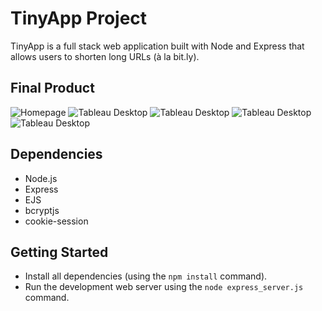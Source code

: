 # TinyApp Project

TinyApp is a full stack web application built with Node and Express that allows users to shorten long URLs (à la bit.ly).

## Final Product

<img src="images/Homepage.png" alt="Homepage">
<img src="images/EDA.png" alt="Tableau Desktop">
<img src="images/EDA.png" alt="Tableau Desktop">
<img src="images/EDA.png" alt="Tableau Desktop">
<img src="images/EDA.png" alt="Tableau Desktop">

## Dependencies

- Node.js
- Express
- EJS
- bcryptjs
- cookie-session

## Getting Started

- Install all dependencies (using the `npm install` command).
- Run the development web server using the `node express_server.js` command.
